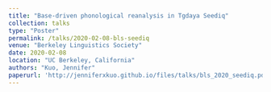 ```yaml
---
title: "Base-driven phonological reanalysis in Tgdaya Seediq"
collection: talks
type: "Poster"
permalink: /talks/2020-02-08-bls-seediq
venue: "Berkeley Linguistics Society"
date: 2020-02-08
location: "UC Berkeley, California"
authors: "Kuo, Jennifer"
paperurl: 'http://jenniferxkuo.github.io/files/talks/bls_2020_seediq.pdf'
---
```

